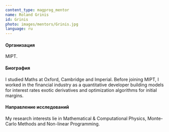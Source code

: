 ```yaml
---
content_type: magprog_mentor
name: Roland Grinis
id: Grinis
photo: images/mentors/Grinis.jpg
language: ru
---
```


#### Организация
MIPT.

#### Биография
I studied Maths at Oxford, Cambridge and Imperial. Before joining MIPT, I worked in the financial industry as a quantitative developer building models for interest rates exotic derivatives and optimization algorithms for initial margins.

#### Направление исследований

My research interests lie in Mathematical & Computational Physics, Monte-Carlo Methods and Non-linear Programming.
